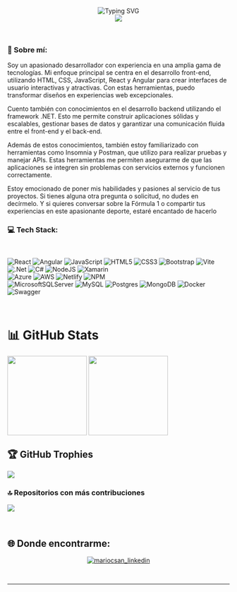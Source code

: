 <p align="center">
     <img src="https://readme-typing-svg.demolab.com?font=Fira+Code&duration=3500&pause=30&center=true&vCenter=true&multiline=true&repeat=false&random=false&width=435&height=150&lines=Mario+Canales;Desarrollador+Fullstack;+.NET+%7C+React+%7C+Angular" alt="Typing SVG" />
    <br/>
      <img src="https://github-readme-stats.vercel.app/api?username=MariocSan&theme=tokyonight&hide_border=false&include_all_commits=true&count_private=true">
</p>
<br>

### 💫 Sobre mí:
Soy un apasionado desarrollador con experiencia en una amplia gama de tecnologías. Mi enfoque principal se centra en el desarrollo front-end, utilizando HTML, CSS, JavaScript, React y Angular para crear interfaces de usuario interactivas y atractivas. Con estas herramientas, puedo transformar diseños en experiencias web excepcionales.

Cuento también con conocimientos en el desarrollo backend utilizando el framework .NET. Esto me permite construir aplicaciones sólidas y escalables, gestionar bases de datos y garantizar una comunicación fluida entre el front-end y el back-end.

Además de estos conocimientos, también estoy familiarizado con herramientas como Insomnia y Postman, que utilizo para realizar pruebas y manejar APIs. Estas herramientas me permiten asegurarme de que las aplicaciones se integren sin problemas con servicios externos y funcionen correctamente.

Estoy emocionado de poner mis habilidades y pasiones al servicio de tus proyectos. Si tienes alguna otra pregunta o solicitud, no dudes en decírmelo. Y si quieres conversar sobre la Fórmula 1 o compartir tus experiencias en este apasionante deporte, estaré encantado de hacerlo


### 💻 Tech Stack:

<br>

![React](https://img.shields.io/badge/react-%2320232a.svg?style=for-the-badge&logo=react&logoColor=%2361DAFB)
![Angular](https://img.shields.io/badge/angular-%23DD0031.svg?style=for-the-badge&logo=angular&logoColor=white) 
![JavaScript](https://img.shields.io/badge/javascript-%23323330.svg?style=for-the-badge&logo=javascript&logoColor=%23F7DF1E) 
![HTML5](https://img.shields.io/badge/html5-%23E34F26.svg?style=for-the-badge&logo=html5&logoColor=white) 
![CSS3](https://img.shields.io/badge/css3-%231572B6.svg?style=for-the-badge&logo=css3&logoColor=white)
![Bootstrap](https://img.shields.io/badge/bootstrap-%23563D7C.svg?style=for-the-badge&logo=bootstrap&logoColor=white) 
![Vite](https://img.shields.io/badge/vite-%23646CFF.svg?style=for-the-badge&logo=vite&logoColor=white) 
<br>
![.Net](https://img.shields.io/badge/.NET-5C2D91?style=for-the-badge&logo=.net&logoColor=white) 
![C#](https://img.shields.io/badge/c%23-%23239120.svg?style=for-the-badge&logo=c-sharp&logoColor=white) 
![NodeJS](https://img.shields.io/badge/node.js-6DA55F?style=for-the-badge&logo=node.js&logoColor=white) 
![Xamarin](https://img.shields.io/badge/Xamarin-3199DC?style=for-the-badge&logo=xamarin&logoColor=white)
<br>
![Azure](https://img.shields.io/badge/azure-%230072C6.svg?style=for-the-badge&logo=azure-devops&logoColor=white) 
![AWS](https://img.shields.io/badge/AWS-%23FF9900.svg?style=for-the-badge&logo=amazon-aws&logoColor=white)
![Netlify](https://img.shields.io/badge/netlify-%23000000.svg?style=for-the-badge&logo=netlify&logoColor=#00C7B7) 
![NPM](https://img.shields.io/badge/NPM-%23000000.svg?style=for-the-badge&logo=npm&logoColor=white) 
<br>
![MicrosoftSQLServer](https://img.shields.io/badge/Microsoft%20SQL%20Sever-CC2927?style=for-the-badge&logo=microsoft%20sql%20server&logoColor=white)
![MySQL](https://img.shields.io/badge/mysql-%2300f.svg?style=for-the-badge&logo=mysql&logoColor=white)
![Postgres](https://img.shields.io/badge/postgres-%23316192.svg?style=for-the-badge&logo=postgresql&logoColor=white) 
![MongoDB](https://img.shields.io/badge/MongoDB-%234ea94b.svg?style=for-the-badge&logo=mongodb&logoColor=white)
![Docker](https://img.shields.io/badge/docker-%230db7ed.svg?style=for-the-badge&logo=docker&logoColor=white)
![Swagger](https://img.shields.io/badge/-Swagger-%23Clojure?style=for-the-badge&logo=swagger&logoColor=white)
<br>
<!--![AZUREDEVOPS](https://img.shields.io/badge/azuredevops-0078D7.svg?style=for-the-badge&logo=azuredevops&logoColor=white&color=%230078D7) -->


<!--![TypeScript](https://img.shields.io/badge/typescript-%23007ACC.svg?style=for-the-badge&logo=typescript&logoColor=white) --><br/>

# 📊 GitHub Stats

  <img height=180 align="center" src="https://github-readme-streak-stats.herokuapp.com/?user=MariocSan&theme=tokyonight&hide_border=false" />
  <img height=180 align="center" src="https://github-readme-stats.vercel.app/api/top-langs/?username=MariocSan&theme=tokyonight&hide_border=false&include_all_commits=true&count_private=false&layout=compact" />

## 🏆 GitHub Trophies
![](https://github-profile-trophy.vercel.app/?username=MariocSan&theme=tokyonight&no-frame=false&no-bg=false&margin-w=4)

### 🔝 Repositorios con más contribuciones
![](https://github-contributor-stats.vercel.app/api?username=MariocSan&limit=5&theme=tokyonight&combine_all_yearly_contributions=true)


<br>

## 🌐 Donde encontrarme:
<p align="center">
  <a href="https://www.linkedin.com/in/mariocanalessanchez/" target="blank"><img align="center" src="https://img.shields.io/badge/-LinkedIn-039BE5?style=for-the-badge&logo=Linkedin&logoColor=white&link=https://www.linkedin.com/in/mariocanalessanchez/" alt="mariocsan_linkedin"/></a>
</p>
<br>

-----

<p align="center">
  <img align="center" src="https://visitcount.itsvg.in/api?id=MariocSan&icon=7&color=6" target="blank/>
</p>
------


<!-- Proudly created with GPRM ( https://gprm.itsvg.in ) 
  [![](https://visitcount.itsvg.in/api?id=MariocSan&icon=7&color=6)](https://visitcount.itsvg.in)
  
